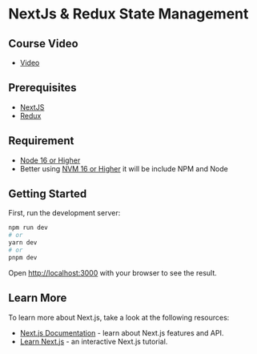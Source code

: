# NextJs & Redux State Management

## Course Video

- [Video](https://www.udemy.com/course/nextjs-build-full-stack-apps-with-nextjs-using-redux/)

## Prerequisites

- [NextJS](https://nextjs.org/)
- [Redux](https://redux.js.org/)

## Requirement

- [Node 16 or Higher](https://nodejs.org/en/download)
- Better using [NVM 16 or Higher](https://github.com/nvm-sh/nvm) it will be include NPM and Node

## Getting Started

First, run the development server:

```bash
npm run dev
# or
yarn dev
# or
pnpm dev
```

Open [http://localhost:3000](http://localhost:3000) with your browser to see the result.

## Learn More

To learn more about Next.js, take a look at the following resources:

- [Next.js Documentation](https://nextjs.org/docs) - learn about Next.js features and API.
- [Learn Next.js](https://nextjs.org/learn) - an interactive Next.js tutorial.
